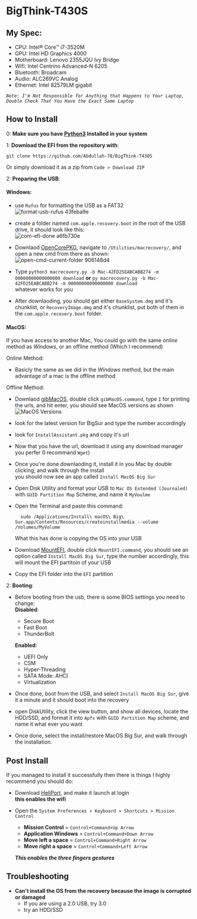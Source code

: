 # BigThink-T430S


## My Spec:
 * CPU: Intel® Core™ i7-3520M 
 * GPU: Intel HD Graphics 4000  
 * Motherboard: Lenovo 2355JQU Ivy Bridge  
 * Wifi: Intel Centrino Advanced-N 6205  
 * Bluetooth: Broadcam  
 * Audio: ALC269VC Analog  
 * Ethernet: Intel 82579LM gigabit   

 _`Note: I'm Not Responsible for Anything that Happens to Your Laptop, Double Check That You Have the Exact Same Laptop`_

## How to Install
0: **Make sure you have [Python3](https://www.python.org/downloads/) Installed in your system**  

1: **Download the EFI from the repository with**:  

    git clone https://github.com/Abdullah-78/BigThink-T430S   

  Or simply download it as a zip from `Code > Download ZIP`  

2: **Preparing the USB**:  
#### **Windows**:  
   - use `Rufus` for formatting the USB as a FAT32  
   ![format-usb-rufus 43feba9e](https://github.com/Abdullah-78/BigThink-T430S/assets/115571443/f58a48e8-4fcf-499a-bfe2-ce7e934eb5a4)

   - create a folder named `com.apple.recovery.boot` in the root of the USB drive, it should look like this:  
   ![com-efi-done a6fb730e](https://github.com/Abdullah-78/BigThink-T430S/assets/115571443/2677f74d-1986-4adc-8066-c8d7218f56d5)   

  - Downlaod [OpenCorePKG](https://github.com/acidanthera/OpenCorePkg/releases), navigate to `/Utilities/macrecovery/`, and open a new cmd from there as shown:
  ![open-cmd-current-folder 906148d4](https://github.com/Abdullah-78/BigThink-T430S/assets/115571443/bc7332c9-972c-4ad5-94f5-bd947a3c08a6)

  - Type `python3 macrecovery.py -b Mac-42FD25EABCABB274 -m 00000000000000000 download` **or** `py macrecovery.py -b Mac-42FD25EABCABB274 -m 00000000000000000 download`  
   whatever works for you  

  - After downlaoding, you should get either `BaseSystem.dmg` and it's chunklist, or `RecoveryImage.dmg` and it's chunklist, put both of them in the `com.apple.recovery.boot` folder.

  

#### **MacOS**:  
  If you have access to another Mac, You could go with the same _online_ method as _Windows_, or an offline method (Which I recommend)

  Online Method:  
   - Basicly the same as we did in the _Windows_ method, but the main advantage of a mac is the offline method  

  Offline Method:
   - Downlaod [gibMacOS](https://github.com/corpnewt/gibMacOS), double click `gibMacOS.command`, type `I` for printing the urls, and hit enter, you should see       MacOS versions as shown  
     ![MacOS Versions](https://github.com/Abdullah-78/BigThink-T430S/assets/115571443/8d796450-262d-40a5-8819-f284656da62c)

   -  look for the latest version for BigSur and type the number accordingly
   -  look for `InstallAssistant.pkg` and copy it's url  
   - Now that you have the url, download it using any download manager you perfer (I recommand `Wget`)

   - Once you're done downlaoding it, install it in you Mac by double clicking, and walk through the install  
       you should now see an app called `Install MacOS Big Sur`
   
   - Open Disk Utility and format your USB to `Mac OS Extended (Journaled)` with `GUID Partition Map` Scheme, and name it `MyVoulme`
 
   - Open the Terminal and paste this command:
       
           sudo /Applications/Install\ macOS\ Big\ Sur.app/Contents/Resources/createinstallmedia --volume /Volumes/MyVolume
       What this has done is copying the OS into your USB

   - Download [MountEFI](https://github.com/corpnewt/MountEFI), double click `MountEFI.command`, you should see an option called `Install MacOS Big Sur`, type the number accordingly, this will mount the EFI partitoin of your USB
 
   - Copy the EFI folder into the `EFI` partition
 
2: **Booting**:  

 - Before booting from the usb, there is some BIOS settings you need to change:  
   **Disabled**:
   - Secure Boot
   - Fast Boot
   - ThunderBolt
     
   **Enabled**:
   - UEFI Only
   - CSM
   - Hyper-Threading
   - SATA Mode: AHCI
   - Virtualization
    
 - Once done, boot from the USB, and select `Install MacOS Big Sur`, give it a minute and it should boot into the recovery

 - open DiskUtility, click the view button, and show all devices, locate the HDD/SSD, and format it into `Apfs` with `GUID Partition Map` scheme, and name it what ever you want

 - Once done, select the install/restore MacOS Big Sur, and walk through the installation.

## Post Install  
If you managed to install it successfully then there is things I highly recommend you should do:  
 - Download [HeliPort](https://github.com/OpenIntelWireless/HeliPort/releases), and make it launch at login  
   **this enables the wifi**
 - Open the `System Preferences > Keyboard > Shortcuts > Mission Control`
   - **Mission Control** = `Control+Command+Up Arrow`
   - **Application Windows** = `Control+Command+Down Arrow`
   - **Move left a space** = `Control+Command+Right Arrow`
   - **Move right a space** = `Control+Command+Left Arrow`
     
   ***This enables the three fingers gestures***

## Troubleshooting
 - **Can't install the OS from the recovery because the image is corrupted or damaged**
   - If you are using a 2.0 USB, try 3.0
   - try an HDD/SSD 

       

  
  

